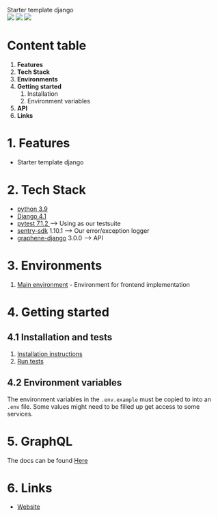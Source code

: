 
<p>
Starter template django
</br>
<img src="https://img.shields.io/badge/Django-092E20?style=for-the-badge&logo=django&logoColor=green" />
<img src="https://img.shields.io/badge/Python-FFD43B?style=for-the-badge&logo=python&logoColor=blue" />
<img src="https://img.shields.io/badge/redis-CC0000.svg?&style=for-the-badge&logo=redis&logoColor=white" />
</p>


# Content table
<ol>
  <li><b>Features</b></li>
  <li><b>Tech Stack</b></li>
  <li><b>Environments</b></li>
  <li>
    <b>Getting started</b>
    <ol>
      <li>Installation</li>
      <li>Environment variables</li>
    </ol>
  </li>
  <li><b>API</b></li>
  <li><b>Links</b></li>
</ol>

# 1. Features
* Starter template django

# 2. Tech Stack

* <u>python 3.9</u>
* <u>Django 4.1</u>
* <u>pytest 7.1.2 </u>             --> Using as our testsuite
* <u>sentry-sdk</u> 1.10.1          --> Our error/exception logger
* <u>graphene-django</u> 3.0.0              --> API

# 3. Environments
1. <u>Main environment</u> - Environment for frontend implementation

# 4. Getting started
## 4.1 Installation and tests

1. [Installation instructions](docs/installation.md)
1. [Run tests](docs/testing.md)

## 4.2 Environment variables

The environment variables in the `.env.example` must be copied to into an `.env` file.
Some values might need to be filled up get access to some services.

# 5. GraphQL

The docs can be found <a href="https://converterx.be/graphql">Here</a>

# 6. Links
* <a href="https://www.converterx.be/" target="_blank">Website</a>


